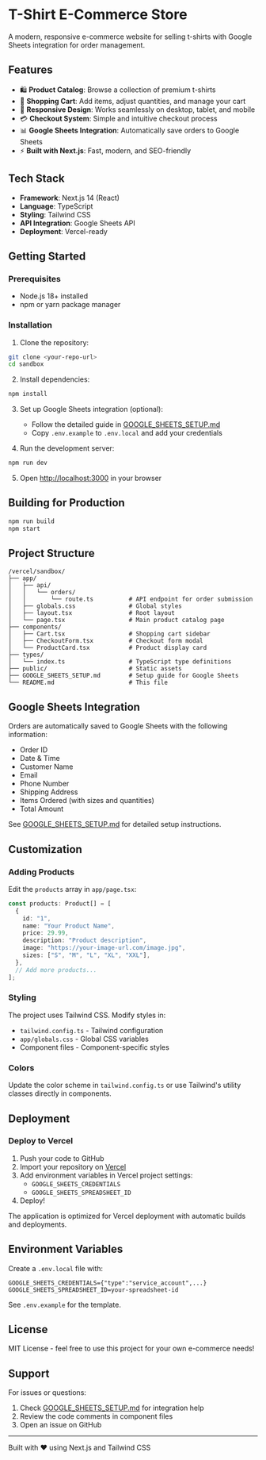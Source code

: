 # T-Shirt E-Commerce Store

A modern, responsive e-commerce website for selling t-shirts with Google Sheets integration for order management.

## Features

- 🛍️ **Product Catalog**: Browse a collection of premium t-shirts
- 🛒 **Shopping Cart**: Add items, adjust quantities, and manage your cart
- 📱 **Responsive Design**: Works seamlessly on desktop, tablet, and mobile
- 💳 **Checkout System**: Simple and intuitive checkout process
- 📊 **Google Sheets Integration**: Automatically save orders to Google Sheets
- ⚡ **Built with Next.js**: Fast, modern, and SEO-friendly

## Tech Stack

- **Framework**: Next.js 14 (React)
- **Language**: TypeScript
- **Styling**: Tailwind CSS
- **API Integration**: Google Sheets API
- **Deployment**: Vercel-ready

## Getting Started

### Prerequisites

- Node.js 18+ installed
- npm or yarn package manager

### Installation

1. Clone the repository:
```bash
git clone <your-repo-url>
cd sandbox
```

2. Install dependencies:
```bash
npm install
```

3. Set up Google Sheets integration (optional):
   - Follow the detailed guide in [GOOGLE_SHEETS_SETUP.md](./GOOGLE_SHEETS_SETUP.md)
   - Copy `.env.example` to `.env.local` and add your credentials

4. Run the development server:
```bash
npm run dev
```

5. Open [http://localhost:3000](http://localhost:3000) in your browser

## Building for Production

```bash
npm run build
npm start
```

## Project Structure

```
/vercel/sandbox/
├── app/
│   ├── api/
│   │   └── orders/
│   │       └── route.ts          # API endpoint for order submission
│   ├── globals.css               # Global styles
│   ├── layout.tsx                # Root layout
│   └── page.tsx                  # Main product catalog page
├── components/
│   ├── Cart.tsx                  # Shopping cart sidebar
│   ├── CheckoutForm.tsx          # Checkout form modal
│   └── ProductCard.tsx           # Product display card
├── types/
│   └── index.ts                  # TypeScript type definitions
├── public/                       # Static assets
├── GOOGLE_SHEETS_SETUP.md        # Setup guide for Google Sheets
└── README.md                     # This file
```

## Google Sheets Integration

Orders are automatically saved to Google Sheets with the following information:
- Order ID
- Date & Time
- Customer Name
- Email
- Phone Number
- Shipping Address
- Items Ordered (with sizes and quantities)
- Total Amount

See [GOOGLE_SHEETS_SETUP.md](./GOOGLE_SHEETS_SETUP.md) for detailed setup instructions.

## Customization

### Adding Products

Edit the `products` array in `app/page.tsx`:

```typescript
const products: Product[] = [
  {
    id: "1",
    name: "Your Product Name",
    price: 29.99,
    description: "Product description",
    image: "https://your-image-url.com/image.jpg",
    sizes: ["S", "M", "L", "XL", "XXL"],
  },
  // Add more products...
];
```

### Styling

The project uses Tailwind CSS. Modify styles in:
- `tailwind.config.ts` - Tailwind configuration
- `app/globals.css` - Global CSS variables
- Component files - Component-specific styles

### Colors

Update the color scheme in `tailwind.config.ts` or use Tailwind's utility classes directly in components.

## Deployment

### Deploy to Vercel

1. Push your code to GitHub
2. Import your repository on [Vercel](https://vercel.com)
3. Add environment variables in Vercel project settings:
   - `GOOGLE_SHEETS_CREDENTIALS`
   - `GOOGLE_SHEETS_SPREADSHEET_ID`
4. Deploy!

The application is optimized for Vercel deployment with automatic builds and deployments.

## Environment Variables

Create a `.env.local` file with:

```env
GOOGLE_SHEETS_CREDENTIALS={"type":"service_account",...}
GOOGLE_SHEETS_SPREADSHEET_ID=your-spreadsheet-id
```

See `.env.example` for the template.

## License

MIT License - feel free to use this project for your own e-commerce needs!

## Support

For issues or questions:
1. Check [GOOGLE_SHEETS_SETUP.md](./GOOGLE_SHEETS_SETUP.md) for integration help
2. Review the code comments in component files
3. Open an issue on GitHub

---

Built with ❤️ using Next.js and Tailwind CSS
